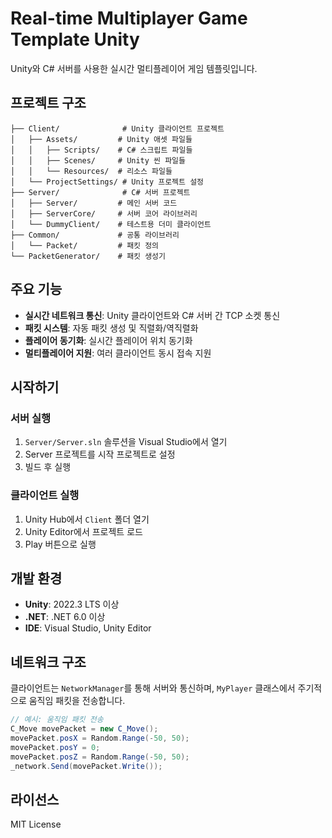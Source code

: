 # Real-time Multiplayer Game Template Unity

Unity와 C# 서버를 사용한 실시간 멀티플레이어 게임 템플릿입니다.

## 프로젝트 구조

```
├── Client/              # Unity 클라이언트 프로젝트
│   ├── Assets/         # Unity 애셋 파일들
│   │   ├── Scripts/    # C# 스크립트 파일들
│   │   ├── Scenes/     # Unity 씬 파일들
│   │   └── Resources/  # 리소스 파일들
│   └── ProjectSettings/ # Unity 프로젝트 설정
├── Server/              # C# 서버 프로젝트
│   ├── Server/         # 메인 서버 코드
│   ├── ServerCore/     # 서버 코어 라이브러리
│   └── DummyClient/    # 테스트용 더미 클라이언트
├── Common/             # 공통 라이브러리
│   └── Packet/         # 패킷 정의
└── PacketGenerator/    # 패킷 생성기
```

## 주요 기능

- **실시간 네트워크 통신**: Unity 클라이언트와 C# 서버 간 TCP 소켓 통신
- **패킷 시스템**: 자동 패킷 생성 및 직렬화/역직렬화
- **플레이어 동기화**: 실시간 플레이어 위치 동기화
- **멀티플레이어 지원**: 여러 클라이언트 동시 접속 지원

## 시작하기

### 서버 실행
1. `Server/Server.sln` 솔루션을 Visual Studio에서 열기
2. Server 프로젝트를 시작 프로젝트로 설정
3. 빌드 후 실행

### 클라이언트 실행
1. Unity Hub에서 `Client` 폴더 열기
2. Unity Editor에서 프로젝트 로드
3. Play 버튼으로 실행

## 개발 환경

- **Unity**: 2022.3 LTS 이상
- **.NET**: .NET 6.0 이상
- **IDE**: Visual Studio, Unity Editor

## 네트워크 구조

클라이언트는 `NetworkManager`를 통해 서버와 통신하며, `MyPlayer` 클래스에서 주기적으로 움직임 패킷을 전송합니다.

```csharp
// 예시: 움직임 패킷 전송
C_Move movePacket = new C_Move();
movePacket.posX = Random.Range(-50, 50);
movePacket.posY = 0;
movePacket.posZ = Random.Range(-50, 50);
_network.Send(movePacket.Write());
```

## 라이선스

MIT License
